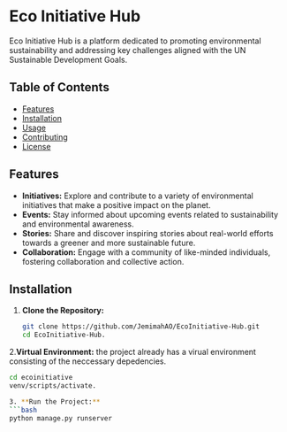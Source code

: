 # Eco Initiative Hub

Eco Initiative Hub is a platform dedicated to promoting environmental sustainability and addressing key challenges aligned with the UN Sustainable Development Goals.

## Table of Contents

- [Features](#features)
- [Installation](#installation)
- [Usage](#usage)
- [Contributing](#contributing)
- [License](#license)

## Features

- **Initiatives:** Explore and contribute to a variety of environmental initiatives that make a positive impact on the planet.
- **Events:** Stay informed about upcoming events related to sustainability and environmental awareness.
- **Stories:** Share and discover inspiring stories about real-world efforts towards a greener and more sustainable future.
- **Collaboration:** Engage with a community of like-minded individuals, fostering collaboration and collective action.

## Installation

1. **Clone the Repository:**
   ```bash
   git clone https://github.com/JemimahAO/EcoInitiative-Hub.git
   cd EcoInitiative-Hub.
   
2.**Virtual Environment:**
   the project already has a virual environment consisting of the neccessary depedencies.
   ```bash
   cd ecoinitiative
   venv/scripts/activate.

3. **Run the Project:**
   ```bash
   python manage.py runserver
